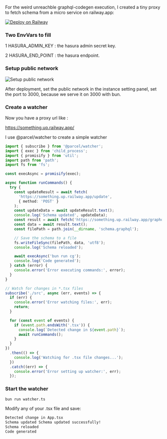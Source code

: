 For the weird unreachble graphql-codegen execution, I created a tiny proxy to fetch schema from a micro service on railway.app:

[![Deploy on Railway](https://railway.app/button.svg)](https://railway.app/template/ZTf2oC?referralCode=Gemoto)

### Two EnvVars to fill

1 HASURA_ADMIN_KEY : the hasura admin secret key.

2 HASURA_END_POINT : the hasura endpoint.

### Setup public network

![Setup public network](https://archive.writeitdown.site/setup-public-network.png)

After deployment, set the public network in the instance setting panel, set the port to 3000, because we serve it on 3000 with bun.

### Create a watcher

Now you have a proxy url like :

https://something.up.railway.app/

I use @parcel/watcher to create a simple watcher

```typescript
import { subscribe } from '@parcel/watcher';
import { exec } from 'child_process';
import { promisify } from 'util';
import path from 'path';
import fs from 'fs';

const execAsync = promisify(exec);

async function runCommands() {
  try {
    const updateResult = await fetch(
      'https://something.up.railway.app/update',
      { method: 'POST' }
    );
    const updateData = await updateResult.text();
    console.log('Schema updated', updateData);
    const result = await fetch('https://something.up.railway.app/graphql');
    const data = await result.text();
    const filePath = path.join(__dirname, 'schema.graphql');

    // Save the schema to a file
    fs.writeFileSync(filePath, data, 'utf8');
    console.log('Schema reloaded');

    await execAsync('bun run cg');
    console.log('Code generated');
  } catch (error) {
    console.error('Error executing commands:', error);
  }
}

// Watch for changes in *.tsx files
subscribe('./src', async (err, events) => {
  if (err) {
    console.error('Error watching files:', err);
    return;
  }

  for (const event of events) {
    if (event.path.endsWith('.tsx')) {
      console.log(`Detected change in ${event.path}`);
      await runCommands();
    }
  }
})
  .then(() => {
    console.log('Watching for .tsx file changes...');
  })
  .catch((err) => {
    console.error('Error setting up watcher:', err);
  });
```

### Start the watcher

```bash
bun run watcher.ts
```
Modify any of your .tsx file and save:

```bash
Detected change in App.tsx
Schema updated Schema updated successfully!
Schema reloaded
Code generated
```
